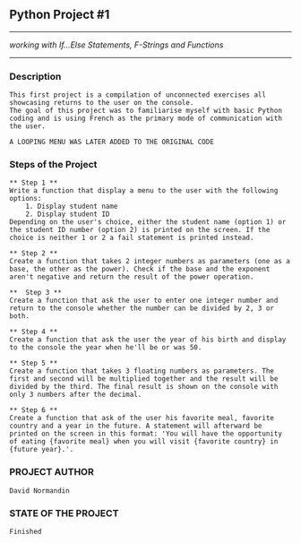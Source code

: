 ## **Python Project #1**
---
*working with  If...Else Statements, F-Strings and Functions*
***

### Description ###
    This first project is a compilation of unconnected exercises all showcasing returns to the user on the console.
    The goal of this project was to familiarise myself with basic Python coding and is using French as the primary mode of communication with the user.

    A LOOPING MENU WAS LATER ADDED TO THE ORIGINAL CODE

### Steps of the Project ###
    ** Step 1 **
    Write a function that display a menu to the user with the following options:
        1. Display student name
        2. Display student ID
    Depending on the user's choice, either the student name (option 1) or the student ID number (option 2) is printed on the screen. If the choice is neither 1 or 2 a fail statement is printed instead.

    ** Step 2 **
    Create a function that takes 2 integer numbers as parameters (one as a base, the other as the power). Check if the base and the exponent aren't negative and return the result of the power operation.

    **  Step 3 **
    Create a function that ask the user to enter one integer number and return to the console whether the number can be divided by 2, 3 or both.

    ** Step 4 **
    Create a function that ask the user the year of his birth and display to the console the year when he'll be or was 50.

    ** Step 5 **
    Create a function that takes 3 floating numbers as parameters. The first and second will be multiplied together and the result will be divided by the third. The final result is shown on the console with only 3 numbers after the decimal.

    ** Step 6 **
    Create a function that ask of the user his favorite meal, favorite country and a year in the future. A statement will afterward be printed on the screen in this format: 'You will have the opportunity of eating {favorite meal} when you will visit {favorite country} in {future year}.'.

### PROJECT AUTHOR ###
    David Normandin

### STATE OF THE PROJECT ###
    Finished




